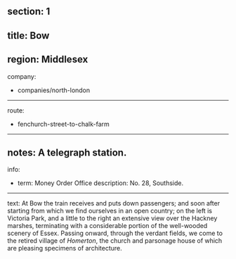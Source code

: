 section: 1
----
title: Bow
----
region: Middlesex
----
company:
- companies/north-london
----
route:
- fenchurch-street-to-chalk-farm
----
notes: A telegraph station.
----
info:
- term: Money Order Office
  description: No. 28, Southside.
----
text: At Bow the train receives and puts down passengers; and soon after starting from which we find ourselves in an open country; on the left is <span class="u-smcp">Victoria Park</span>, and a little to the right an extensive view over the Hackney marshes, terminating with a considerable portion of the well-wooded scenery of Essex. Passing onward, through the verdant fields, we come to the retired village of *Homerton*, the church and parsonage house of which are pleasing specimens of architecture.
